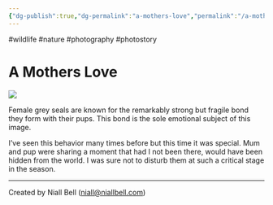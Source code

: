 ```yaml
---
{"dg-publish":true,"dg-permalink":"a-mothers-love","permalink":"/a-mothers-love/","title":"A Mothers Love","noteIcon":null,"created":"2024-04-17T11:57:02.338+01:00","updated":"2024-04-22T20:46:18.040+01:00"}
---
```


#wildlife #nature #photography #photostory 
# A Mothers Love

![](https://i.imgur.com/hpoQKL9.png)

Female grey seals are known for the remarkably strong but fragile bond they form with their pups. This bond is the sole emotional subject of this image.

I’ve seen this behavior many times before but this time it was special. Mum and pup were sharing a moment that had I not been there, would have been hidden from the world. I was sure not to disturb them at such a critical stage in the season.


---
Created by Niall Bell (niall@niallbell.com)